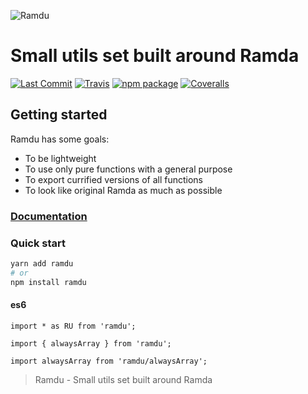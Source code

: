 ![Ramdu](https://raw.githubusercontent.com/jmlweb/ramdu/master/ramdu.svg?sanitize=true)

# Small utils set built around Ramda

[![Last Commit][last-commit-badge]][last-commit]
[![Travis][build-badge]][build]
[![npm package][npm-badge]][npm]
[![Coveralls][coveralls-badge]][coveralls]

[last-commit-badge]: https://img.shields.io/github/last-commit/jmlweb/ramdu.svg
[last-commit]: https://github.com/jmlweb/ramdu
[build-badge]: https://img.shields.io/travis/jmlweb/ramdu/master.png?style=flat-square
[build]: https://travis-ci.org/jmlweb/ramdu
[npm-badge]: https://img.shields.io/npm/v/ramdu.png?style=flat-square
[npm]: https://www.npmjs.org/package/ramdu
[coveralls-badge]: https://img.shields.io/coveralls/jmlweb/ramdu/master.png?style=flat-square
[coveralls]: https://coveralls.io/github/jmlweb/ramdu

## Getting started

Ramdu has some goals:

- To be lightweight
- To use only pure functions with a general purpose
- To export currified versions of all functions
- To look like original Ramda as much as possible

### [Documentation](https://jmlweb.github.io/ramdu/)

### Quick start

```sh
yarn add ramdu
# or
npm install ramdu
```

#### es6

```
import * as RU from 'ramdu';
```

```
import { alwaysArray } from 'ramdu';
```

```
import alwaysArray from 'ramdu/alwaysArray';
```

> Ramdu - Small utils set built around Ramda
